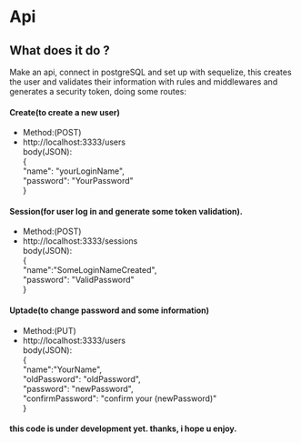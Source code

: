# Api

## What does it do ?
Make an api, connect in postgreSQL and set up with sequelize,
this creates the user and validates their information with rules and middlewares and generates a security token,
doing some routes:
 #### Create(to create a new user)
 * Method:(POST)<br/>
 * http://localhost:3333/users <br/>
 body(JSON):<br/>
{ <br/>
	"name": "yourLoginName", <br/>
	"password": "YourPassword" <br/>
}<br/>

 #### Session(for user log in and generate some token validation).
 * Method:(POST)<br/>
 * http://localhost:3333/sessions<br/>
 body(JSON):<br/>
 {<br/>
	"name":"SomeLoginNameCreated",<br/>
	"password": "ValidPassword"<br/>
}<br/>

 #### Uptade(to change password and some information)
 * Method:(PUT)<br/>
 * http://localhost:3333/users<br/>
 body(JSON):<br/>
 {<br/>
	"name":"YourName",<br/>
	"oldPassword": "oldPassword",<br/>
	"password": "newPassword",<br/>
	"confirmPassword": "confirm your (newPassword)"<br/>
}<br/>


 #### this code is under development yet. thanks, i hope u enjoy.






